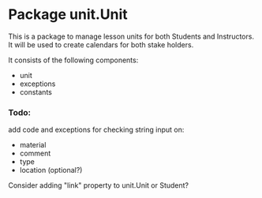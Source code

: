 # Package unit.Unit

This is a package to manage lesson units for both Students and Instructors.
It will be used to create calendars for both stake holders.

It consists of the following components:
- unit
- exceptions
- constants

### Todo:
add code and exceptions for checking string input on:
- material
- comment
- type
- location (optional?)

Consider adding "link" property to unit.Unit or Student?
